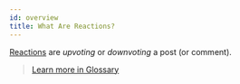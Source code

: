 ```yaml
---
id: overview
title: What Are Reactions?
---
```


[Reactions](https://docs.subsocial.network/js-docs/js-sdk/interfaces/interfaces.reaction.html) are *upvoting* or *downvoting* a post (or comment).

> [Learn more in Glossary](/docs/glossary/overview)
